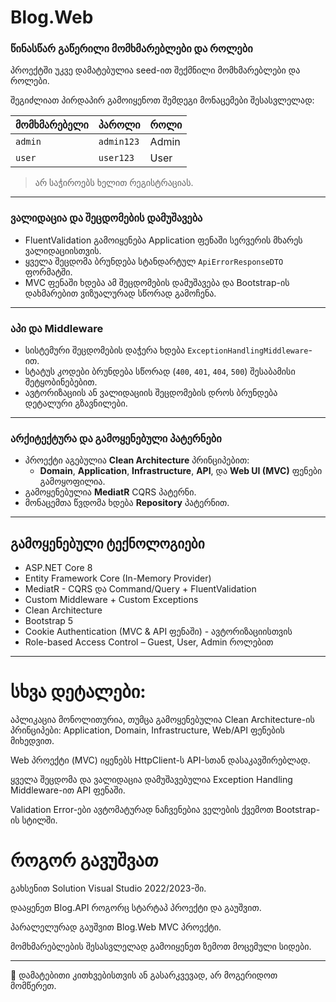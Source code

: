 # Blog.Web

###  წინასწარ გაწერილი მომხმარებლები და როლები

პროექტში უკვე დამატებულია seed-ით შექმნილი მომხმარებლები და როლები.

შეგიძლიათ პირდაპირ გამოიყენოთ შემდეგი მონაცემები შესასვლელად:

| მომხმარებელი       | პაროლი      | როლი    |
|-------------------|-------------|---------|
| `admin`       | `admin123`  | Admin   |
| `user`     | `user123`   | User    |

> არ საჭიროებს ხელით რეგისტრაციას.

---

### ვალიდაცია და შეცდომების დამუშავება

- FluentValidation გამოიყენება Application ფენაში სერვერის მხარეს ვალიდაციისთვის.
- ყველა შეცდომა ბრუნდება სტანდარტულ `ApiErrorResponseDTO` ფორმატში.
- MVC ფენაში ხდება ამ შეცდომების დამუშავება და Bootstrap-ის დახმარებით ვიზუალურად სწორად გამოჩენა.

---

### აპი და Middleware

- სისტემური შეცდომების დაჭერა ხდება `ExceptionHandlingMiddleware`-ით.
- სტატუს კოდები ბრუნდება სწორად (`400`, `401`, `404`, `500`) შესაბამისი შეტყობინებებით.
- ავტორიზაციის ან ვალიდაციის შეცდომების დროს ბრუნდება დეტალური გზავნილები.

---

###  არქიტექტურა და გამოყენებული პატერნები

- პროექტი აგებულია **Clean Architecture** პრინციპებით:
  - **Domain**, **Application**, **Infrastructure**, **API**, და **Web UI (MVC)** ფენები გამოყოფილია.
- გამოყენებულია **MediatR** CQRS პატერნი.
- მონაცემთა წვდომა ხდება **Repository** პატერნით.

---

## გამოყენებული ტექნოლოგიები

- ASP.NET Core 8
- Entity Framework Core (In-Memory Provider)
- MediatR - CQRS და Command/Query + FluentValidation
- Custom Middleware + Custom Exceptions
- Clean Architecture
- Bootstrap 5
- Cookie Authentication (MVC & API ფენაში) - ავტორიზაციისთვის
- Role-based Access Control – Guest, User, Admin როლებით

---

# სხვა დეტალები:
აპლიკაცია მონოლითურია, თუმცა გამოყენებულია Clean Architecture-ის პრინციპები: Application, Domain, Infrastructure, Web/API ფენების მიხედვით.

Web პროექტი (MVC) იყენებს HttpClient-ს API-სთან დასაკავშირებლად.

ყველა შეცდომა და ვალიდაცია დამუშავებულია Exception Handling Middleware-ით API ფენაში.

Validation Error-ები ავტომატურად ნაჩვენებია ველების ქვემოთ Bootstrap-ის სტილში.

# როგორ გავუშვათ
გახსენით Solution Visual Studio 2022/2023-ში.

დააყენეთ Blog.API როგორც სტარტაპ პროექტი და გაუშვით.

პარალელურად გაუშვით Blog.Web MVC პროექტი.

მომხმარებლების შესასვლელად გამოიყენეთ ზემოთ მოცემული სიდები.

---

💬 დამატებითი კითხვებისთვის ან გასარკვევად, არ მოგერიდოთ მომწერეთ.
